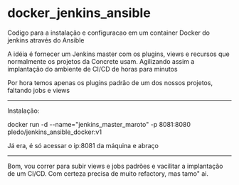# docker_jenkins_ansible
Codigo para a instalação e configuracao em um container Docker do jenkins através do Ansible

A idéia é fornecer um Jenkins master com os plugins, views e recursos que normalmente os projetos da Concrete
usam. Agilizando assim a implantação do ambiente de CI/CD de horas para minutos

Por hora temos apenas os plugins padrão de um dos nossos projetos, faltando jobs e views

-------------------
Instalação:

docker run -d --name="jenkins_master_maroto" -p 8081:8080 pledo/jenkins_ansible_docker:v1

Já era, é só acessar o ip:8081 da máquina  e abraço

-----------------------

Bom, vou correr para subir views e jobs padrões e vacilitar a implantação de um CI/CD.
Com certeza precisa de muito refactory, mas tamo" ai. 
